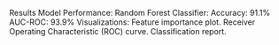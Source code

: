 Results
Model Performance:
Random Forest Classifier:
Accuracy: 91.1%
AUC-ROC: 93.9%
Visualizations:
Feature importance plot.
Receiver Operating Characteristic (ROC) curve.
Classification report.
